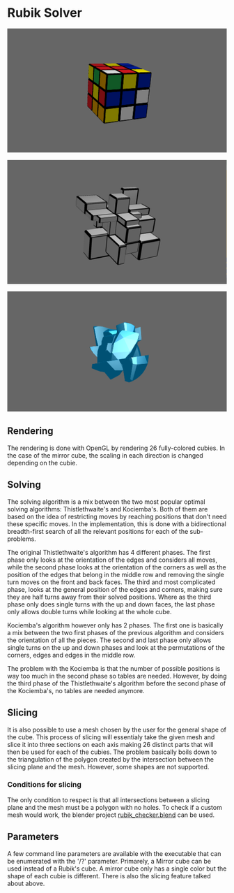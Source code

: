 # Rubik Solver

![rubik cube](https://github.com/tierChampion/rubik-solver/blob/master/res/Images/rubik_scramble.png)

![mirror cube](https://github.com/tierChampion/rubik-solver/blob/master/res/Images/mirror_scramble.png)

![gem cube](https://github.com/tierChampion/rubik-solver/blob/master/res/Images/gem_scramble.png)

## Rendering

The rendering is done with OpenGL by rendering 26 fully-colored cubies. In the case of the mirror cube, the scaling in each direction is changed depending on the cubie.

## Solving

The solving algorithm is a mix between the two most popular optimal solving algorithms: Thistlethwaite's and Kociemba's. Both of them are based on the idea of restricting moves by reaching positions that don't need these specific moves. In the implementation, this is done with a bidirectional breadth-first search of all the relevant positions for each of the sub-problems.

The original Thistlethwaite's algorithm has 4 different phases. The first phase only looks at the orientation of the edges and considers all moves, while the second phase looks at the orientation of the corners as well as the position of the edges that belong in the middle row and removing the single turn moves on the front and back faces. The third and most complicated phase, looks at the general position of the edges and corners, making sure they are half turns away from their solved positions. Where as the third phase only does single turns with the up and down faces, the last phase only allows double turns while looking at the whole cube.

Kociemba's algorithm however only has 2 phases. The first one is basically a mix between the two first phases of the previous algorithm and considers the orientation of all the pieces. The second and last phase only allows single turns on the up and down phases and look at the permutations of the corners, edges and edges in the middle row.

The problem with the Kociemba is that the number of possible positions is way too much in the second phase so tables are needed. However, by doing the third phase of the Thistlethwaite's algorithm before the second phase of the Kociemba's, no tables are needed anymore.

## Slicing

It is also possible to use a mesh chosen by the user for the general shape of the cube. This process of slicing will essentialy take the given mesh and slice it into three sections on each axis making 26 distinct parts that will then be used for each of the cubies. The problem basically boils down to the triangulation of the polygon created by the intersection between the slicing plane and the mesh. However, some shapes are not supported. 

### Conditions for slicing

The only condition to respect is that all intersections between a slicing plane and the mesh must be a polygon with no holes. To check if a custom mesh would work, the blender project [rubik_checker.blend](https://github.com/tierChampion/rubik-solver/blob/master/res/MeshChecker/) can be used.

## Parameters

A few command line parameters are available with the executable that can be enumerated with the '/?' parameter. Primarely, a Mirror cube can be used instead of a Rubik's cube. A mirror cube only has a single color but the shape of each cubie is different. There is also the slicing feature talked about above.
